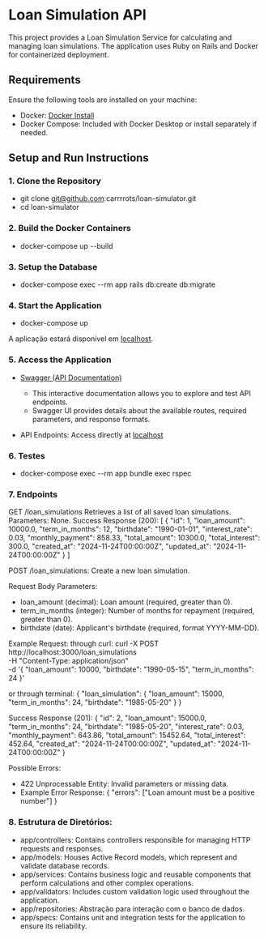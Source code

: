 # Loan Simulation API

This project provides a Loan Simulation Service for calculating and managing loan simulations. The application uses Ruby on Rails and Docker for containerized deployment.

## Requirements

Ensure the following tools are installed on your machine:

- Docker: [Docker Install](https://docs.docker.com/get-docker/)
- Docker Compose: Included with Docker Desktop or install separately if needed.

## Setup and Run Instructions

### 1. Clone the Repository

<!-- ```bash -->
- git clone git@github.com:carrrrots/loan-simulator.git
- cd loan-simulator

### 2. Build the Docker Containers
- docker-compose up --build

### 3. Setup the Database
- docker-compose exec --rm app rails db:create db:migrate

### 4. Start the Application
- docker-compose up

A aplicação estará disponível em [localhost](http://localhost:3000).

### 5. Access the Application
- [Swagger (API Documentation)](http://localhost:3000/api-docs)
  - This interactive documentation allows you to explore and test API endpoints.
  - Swagger UI provides details about the available routes, required parameters, and response formats.

- API Endpoints: Access directly at [localhost](http://localhost:3000)

### 6. Testes
- docker-compose exec --rm app bundle exec rspec
<!-- docker-compose run --rm -e RAILS_ENV=test app bundle exec rspec -->

### 7. Endpoints
GET /loan_simulations
Retrieves a list of all saved loan simulations.
Parameters: None.
Success Response (200):
[
  {
    "id": 1,
    "loan_amount": 10000.0,
    "term_in_months": 12,
    "birthdate": "1990-01-01",
    "interest_rate": 0.03,
    "monthly_payment": 858.33,
    "total_amount": 10300.0,
    "total_interest": 300.0,
    "created_at": "2024-11-24T00:00:00Z",
    "updated_at": "2024-11-24T00:00:00Z"
  }
]

POST /loan_simulations:
Create a new loan simulation.

Request Body Parameters:
- loan_amount (decimal): Loan amount (required, greater than 0).
- term_in_months (integer): Number of months for repayment (required, greater than 0).
- birthdate (date): Applicant's birthdate (required, format YYYY-MM-DD).

Example Request:
through curl:
curl -X POST http://localhost:3000/loan_simulations \
-H "Content-Type: application/json" \
-d '{
  "loan_amount": 10000,
  "birthdate": "1990-05-15",
  "term_in_months": 24
}'

or through terminal:
{
  "loan_simulation": {
    "loan_amount": 15000,
    "term_in_months": 24,
    "birthdate": "1985-05-20"
  }
}

Success Response (201):
{
  "id": 2,
  "loan_amount": 15000.0,
  "term_in_months": 24,
  "birthdate": "1985-05-20",
  "interest_rate": 0.03,
  "monthly_payment": 643.86,
  "total_amount": 15452.64,
  "total_interest": 452.64,
  "created_at": "2024-11-24T00:00:00Z",
  "updated_at": "2024-11-24T00:00:00Z"
}

Possible Errors:
  - 422 Unprocessable Entity: Invalid parameters or missing data.
  - Example Error Response:
  {
    "errors": ["Loan amount must be a positive number"]
  }

### 8. Estrutura de Diretórios:
- app/controllers: Contains controllers responsible for managing HTTP requests and responses.
- app/models: Houses Active Record models, which represent and validate database records.
- app/services: Contains business logic and reusable components that perform calculations and other complex operations.
- app/validators: Includes custom validation logic used throughout the application.
- app/repositories: Abstração para interação com o banco de dados.
- app/specs: Contains unit and integration tests for the application to ensure its reliability.
